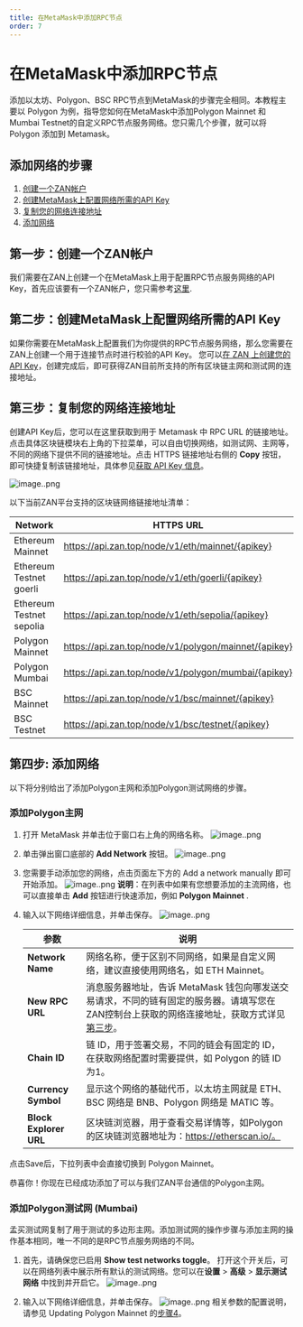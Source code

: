 ```yaml
---
title: 在MetaMask中添加RPC节点
order: 7
---
```


# 在MetaMask中添加RPC节点
添加以太坊、Polygon、BSC RPC节点到MetaMask的步骤完全相同。本教程主要以 Polygon 为例，指导您如何在MetaMask中添加Polygon Mainnet 和 Mumbai Testnet的自定义RPC节点服务网络。您只需几个步骤，就可以将 Polygon 添加到 Metamask。

## 添加网络的步骤
1. [创建一个ZAN帐户](#第一步创建一个zan帐户)
2. [创建MetaMask上配置网络所需的API Key](#第二步创建metamask上配置网络所需的api-key)
3. [复制您的网络连接地址](#第三步复制您的网络连接地址)
4. [添加网络](#第四步-添加网络)

## 第一步：创建一个ZAN帐户
我们需要在ZAN上创建一个在MetaMask上用于配置RPC节点服务网络的API Key，首先应该要有一个ZAN帐户，您只需参考[这里](/zh-CN/guide/getting-started#-准备一个zan系统的账户).

## 第二步：创建MetaMask上配置网络所需的API Key
如果你需要在MetaMask上配置我们为你提供的RPC节点服务网络，那么您需要在ZAN上创建一个用于连接节点时进行校验的API Key。
您可以[在 ZAN 上创建您的 API Key](/zh-CN/guide/getting-started#创建一个api-key)，创建完成后，即可获得ZAN目前所支持的所有区块链主网和测试网的连接地址。

## 第三步：复制您的网络连接地址
创建API Key后，您可以在这里获取到用于 Metamask 中 RPC URL 的链接地址。点击具体区块链模块右上角的下拉菜单，可以自由切换网络，如测试网、主网等，不同的网络下提供不同的链接地址。点击 HTTPS 链接地址右侧的 **Copy** 按钮，即可快捷复制该链接地址，具体参见[获取 API Key 信息](/zh-CN/guide/getting-started#获取api-key-的信息)。

![image..png](http://icms-x-dita.oss-cn-zhangjiakou.aliyuncs.com/xdita-output/zh-CN/task23053700/images/p671956.png?Expires=7258155120&OSSAccessKeyId=LTAIJfoPL6wmrirR&Signature=lViJEhbsPOggBVop4f%2B3D8X45n4%3D)

以下当前ZAN平台支持的区块链网络链接地址清单：

| **Network**              | **HTTPS URL**                                        | **WSS URL**                                             | **Chain ID** | **Symbol** |
|--------------------------|------------------------------------------------------|---------------------------------------------------------|--------------|------------|
| Ethereum Mainnet         | https://api.zan.top/node/v1/eth/mainnet/{apikey}     | wss://api.zan.top/node/ws/v1/eth/mainnet/{apikey}       | 1            | ETH        |
| Ethereum Testnet goerli  | https://api.zan.top/node/v1/eth/goerli/{apikey}      | https://api.zan.top/node/ws/v1/eth/goerli/{apikey}      | 5            | ETH        |
| Ethereum Testnet sepolia | https://api.zan.top/node/v1/eth/sepolia/{apikey}     | https://api.zan.top/node/ws/v1/eth/sepolia/{apikey}     | 11155111  | ETH        |
| Polygon Mainnet          | https://api.zan.top/node/v1/polygon/mainnet/{apikey} | https://api.zan.top/node/ws/v1/polygon/mainnet/{apikey} | 137          | MATIC      |
| Polygon Mumbai           | https://api.zan.top/node/v1/polygon/mumbai/{apikey}  | https://api.zan.top/node/ws/v1/polygon/mumbai/{apikey}  | 80001        | MATIC      |
| BSC Mainnet              | https://api.zan.top/node/v1/bsc/mainnet/{apikey}     | https://api.zan.top/node/ws/v1/bsc/mainnet/{apikey}     | 56           | BNB        |
| BSC Testnet              | https://api.zan.top/node/v1/bsc/testnet/{apikey}     | https://api.zan.top/node/ws/v1/bsc/testnet/{apikey}     | 97           | BNB        |

## 第四步: 添加网络
以下将分别给出了添加Polygon主网和添加Polygon测试网络的步骤。

### 添加Polygon主网
1. 打开 MetaMask 并单击位于窗口右上角的网络名称。
   ![image..png](http://icms-x-dita.oss-cn-zhangjiakou.aliyuncs.com/xdita-output/zh-CN/task23053700/images/p671974.png?Expires=7258155120&OSSAccessKeyId=LTAIJfoPL6wmrirR&Signature=CiJktTtXomux6EOgQqxXyyLuzu4%3D)

2. 单击弹出窗口底部的 **Add Network** 按钮。
   ![image..png](http://icms-x-dita.oss-cn-zhangjiakou.aliyuncs.com/xdita-output/zh-CN/task23053700/images/p671977.png?Expires=7258155120&OSSAccessKeyId=LTAIJfoPL6wmrirR&Signature=JtjtEiR4CdTr1k%2B7cJj61MJGPt8%3D)

3. 您需要手动添加您的网络，点击页面左下方的 Add a network manually 即可开始添加。
   ![image..png](http://icms-x-dita.oss-cn-zhangjiakou.aliyuncs.com/xdita-output/zh-CN/task23053700/images/p672004.png?Expires=7258155120&OSSAccessKeyId=LTAIJfoPL6wmrirR&Signature=IdHwwugGvtJ8iIFe%2FKjMLsC1kIc%3D) 
   <Alert type="info">
**说明**：在列表中如果有您想要添加的主流网络，也可以直接单击 **Add** 按钮进行快速添加，例如 **Polygon Mainnet** .
</Alert>

4. 输入以下网络详细信息，并单击保存。
   ![image..png](http://icms-x-dita.oss-cn-zhangjiakou.aliyuncs.com/xdita-output/zh-CN/task23053700/images/p672195.png?Expires=7258155120&OSSAccessKeyId=LTAIJfoPL6wmrirR&Signature=lOgmpKIn1kcjNYno5ursqtbiLvQ%3D)

   | 参数                     | 说明                                                                           |
   |------------------------|------------------------------------------------------|
   | **Network Name**       | 网络名称，便于区别不同网络，如果是自定义网络，建议直接使用网络名，如 ETH Mainnet。                                                 |
   | **New RPC URL**        | 消息服务器地址，告诉 MetaMask 钱包向哪发送交易请求，不同的链有固定的服务器。请填写您在ZAN控制台上获取的网络连接地址，获取方式详见[第三步](#第三步复制您的网络连接地址)。 |
   | **Chain ID**           | 链 ID，用于签署交易，不同的链会有固定的 ID，在获取网络配置时需要提供，如 Polygon 的链 ID为1。                                        |
   | **Currency Symbol**    | 显示这个网络的基础代币，以太坊主网就是 ETH、BSC 网络是 BNB、Polygon 网络是 MATIC 等。                                        |
   | **Block Explorer URL** | 区块链浏览器，用于查看交易详情等，如Polygon的区块链浏览器地址为：https://etherscan.io/。                                      |

点击Save后，下拉列表中会直接切换到 Polygon Mainnet。

恭喜你！你现在已经成功添加了可以与我们ZAN平台通信的Polygon主网。

### 添加Polygon测试网 (Mumbai)

孟买测试网复制了用于测试的多边形主网。添加测试网的操作步骤与添加主网的操作基本相同，唯一不同的是RPC节点服务网络的不同。

1. 首先，请确保您已启用 **Show test networks toggle**。
   打开这个开关后，可以在网络列表中展示所有默认的测试网络。您可以在**设置** > **高级** > **显示测试网络** 中找到并开启它。
   ![image..png](http://icms-x-dita.oss-cn-zhangjiakou.aliyuncs.com/xdita-output/zh-CN/task23053700/images/p672094.png?Expires=7258155120&OSSAccessKeyId=LTAIJfoPL6wmrirR&Signature=AAcaFdlfklw1vKSE4OHNseaYLXA%3D)

2. 输入以下网络详细信息，并单击保存。
   ![image..png](http://icms-x-dita.oss-cn-zhangjiakou.aliyuncs.com/xdita-output/zh-CN/task23053700/images/p672218.png?Expires=7258155120&OSSAccessKeyId=LTAIJfoPL6wmrirR&Signature=UArGhnJoK1MAMtXAWIC34MBJWeM%3D)
   相关参数的配置说明，请参见 Updating Polygon Mainnet 的[步骤4](#添加polygon主网)。
